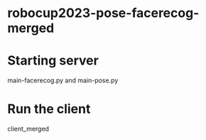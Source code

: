 # robocup2023-pose-facerecog-merged
# Starting server
main-facerecog.py and main-pose.py
# Run the client
client_merged
